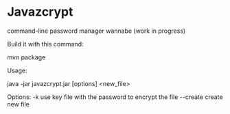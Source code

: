 # Javazcrypt

command-line password manager wannabe
(work in progress)

Build it with this command:

mvn package

Usage:

java -jar javazcrypt.jar [options] <new_file>

Options:
  -k <keyfile>	use key file with the password to encrypt the file
  --create	create new file
